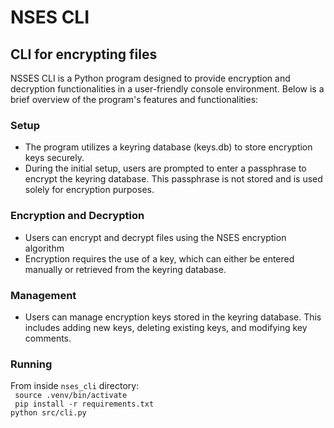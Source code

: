 # NSES CLI
## CLI for encrypting files

NSSES CLI is a Python program designed to provide encryption and decryption functionalities in a 
user-friendly console environment. Below is a brief overview of the program's features and functionalities:

### Setup
* The program utilizes a keyring database (keys.db) to store encryption keys securely.
* During the initial setup, users are prompted to enter a passphrase to encrypt the keyring database. This passphrase is not stored and is used     solely for encryption purposes.

### Encryption and Decryption
* Users can encrypt and decrypt files using the NSES encryption algorithm
* Encryption requires the use of a key, which can either be entered manually or retrieved from the keyring database.

### Management
* Users can manage encryption keys stored in the keyring database. This includes adding new keys, deleting existing keys, 
and modifying key comments.

### Running
From inside ```nses_cli``` directory:  
``` source .venv/bin/activate```  
``` pip install -r requirements.txt```  
```python src/cli.py```
